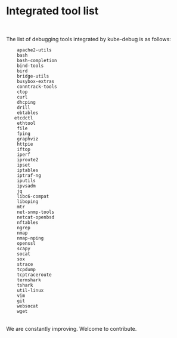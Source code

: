 
# Integrated tool list

<br>

The list of debugging tools integrated by kube-debug is as follows:
<br>

```
    apache2-utils
    bash
    bash-completion
    bind-tools
    bird
    bridge-utils
    busybox-extras
    conntrack-tools
    ctop
    curl
    dhcping
    drill
    ebtables
   etcdctl
    ethtool
    file
    fping
    graphviz
    httpie
    iftop
    iperf
    iproute2
    ipset
    iptables
    iptraf-ng
    iputils
    ipvsadm
    jq
    libc6-compat
    liboping
    mtr
    net-snmp-tools
    netcat-openbsd
    nftables
    ngrep
    nmap
    nmap-nping
    openssl
    scapy
    socat
    sox
    strace
    tcpdump
    tcptraceroute
    termshark
    tshark
    util-linux
    vim
    git
    websocat
    wget

```

<br>
We are constantly improving. Welcome to contribute.
<br>
